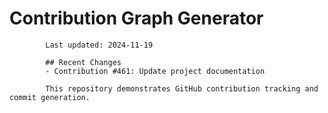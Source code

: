 # Contribution Graph Generator
            
            Last updated: 2024-11-19
            
            ## Recent Changes
            - Contribution #461: Update project documentation
            
            This repository demonstrates GitHub contribution tracking and commit generation.
        